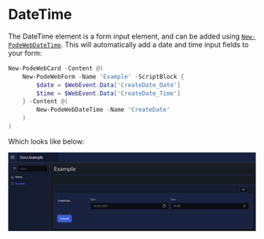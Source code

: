 # DateTime

The DateTime element is a form input element, and can be added using [`New-PodeWebDateTime`](../../../Functions/Elements/New-PodeWebDateTime). This will automatically add a date and time input fields to your form:

```powershell
New-PodeWebCard -Content @(
    New-PodeWebForm -Name 'Example' -ScriptBlock {
        $date = $WebEvent.Data['CreateDate_Date']
        $time = $WebEvent.Data['CreateDate_Time']
    } -Content @(
        New-PodeWebDateTime -Name 'CreateDate'
    )
)
```

Which looks like below:

![datetime](../../../images/datetime.png)
